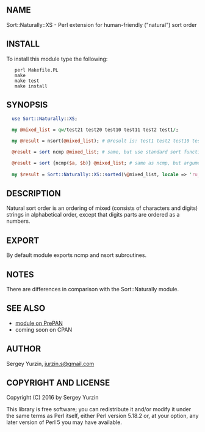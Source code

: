 ## NAME

Sort::Naturally::XS - Perl extension for human-friendly ("natural") sort order

## INSTALL

To install this module type the following:
```
   perl Makefile.PL
   make
   make test
   make install
```

## SYNOPSIS

```perl
  use Sort::Naturally::XS;

  my @mixed_list = qw/test21 test20 test10 test11 test2 test1/;

  my @result = nsort(@mixed_list); # @result is: test1 test2 test10 test11 test20 test21

  @result = sort ncmp @mixed_list; # same, but use standard sort function

  @result = sort {ncmp($a, $b)} @mixed_list; # same as ncmp, but argument pass explicitly
  
  my $result = Sort::Naturally::XS::sorted(\@mixed_list, locale => 'ru_RU.utf8'); # pass custom locale
```

## DESCRIPTION

Natural sort order is an ordering of mixed (consists of characters and digits) strings in alphabetical order,
except that digits parts are ordered as a numbers.

## EXPORT

By default module exports ncmp and nsort subroutines.

## NOTES

There are differences in comparison with the Sort::Naturally module.

## SEE ALSO

* [module on PrePAN](http://prepan.org/module/nYcMhBVby72)
* coming soon on CPAN

## AUTHOR

Sergey Yurzin, [jurzin.s@gmail.com](mailto:jurzin.s@gmail.com)

## COPYRIGHT AND LICENSE

Copyright (C) 2016 by Sergey Yurzin

This library is free software; you can redistribute it and/or modify
it under the same terms as Perl itself, either Perl version 5.18.2 or,
at your option, any later version of Perl 5 you may have available.
